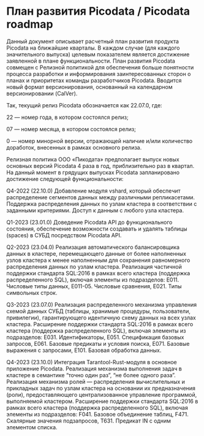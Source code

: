 # План развития Picodata / Picodata roadmap
Данный документ описывает расчетный план развития продукта Picodata на ближайшие кварталы. В каждом случае (для каждого значительного выпуска) целевым показателем является достижение заявленной в плане функциональности.
План развития Picodata совмещен с Релизной политикой для обеспечения больше понятности процесса разработки и информирования заинтересованных сторон о планах и приоритетах команды разработчиков Picodata.
Вводится новый формат версионирования, основанный на календарном версионировании (CalVer).

Так, текущий релиз Picodata обозначается как 22.07.0, где:

22 — номер года, в котором состоялся релиз;

07 — номер месяца, в котором состоялся релиз;

0 — номер минорной версии, отражающей наличие и/или количество доработок, внесенных в рамках основного релиза.

Релизная политика ООО «Пикодата» предполагает выпуск новых основных версий Picodata 4 раза в год, приблизительно раз в квартал.
На данный момент в грядущих выпусках Picodata запланировано достижение следующей функциональности:

Q4-2022 (22.10.0)
Добавление модуля vshard, который обеспечит распределение сегментов данных между различными репликасетами. Поддержка распределения данных по узлам кластера в соответствии с заданными критериями. Доступ к данным с любого узла кластера.

Q1-2023 (23.01.0)
Доведение Picodata API до функционального состояния, обеспечение возможности создавать и удалять таблицы (spaces) в СУБД посредством Picodata API.

Q2-2023 (23.04.0)
Реализация автоматического балансировщика данных в кластере, перемещающего данные от более наполненных узлов кластера к менее наполненным для сохранения равномерного распределения данных по узлам кластера.
Реализация частичной поддержки стандарта SQL:2016 в рамках всего кластера (поддержка распределенного SQL), включая элементы из подразделов: E011. Числовые типы данных, E011-05. Числовые сравнения, E021. Типы символьных строк.

Q3-2023 (23.07.0)
Реализация распределенного механизма управления схемой данных СУБД (таблицы, хранимые процедуры, пользователи, привилегии), гарантирующего идентичную схему данных на всех узлах кластера.
Расширение поддержки стандарта SQL:2016 в рамках всего кластера (поддержка распределенного SQL), включая элементы из подразделов: E031. Идентификаторы, E051. Спецификация базовых запросов, E061. Базовые предикаты и условия поиска, E071. Базовые выражения с запросами, E101. Базовая обработка данных.

Q4-2023 (23.10.0)
Интеграция Tarantool-Rust-модуля в основное приложение Picodata.
Реализация механизма выполнения задач в кластере в семантике “точно один раз”, “не более одного раза”.
Реализация механизма ролей — распределения вычислительных и прикладных задач по узлам кластера на основании их предназначения (роли), предоставляющего централизованное управление программой, выполняемой кластером.
Расширение поддержки стандарта SQL:2016 в рамках всего кластера (поддержка распределенного SQL), включая элементы из подразделов: F041. Базовое объединение таблиц, F471. Скалярные значения подзапросов, T631. Предикат IN с одним элементом списка.
